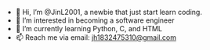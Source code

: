 - 👋 Hi, I’m @JinL2001, a newbie that just start learn coding. 
- 👀 I’m interested in becoming a software engineer
- 🌱 I’m currently learning Python, C, and HTML
- 📫 Reach me via email: jh1832475310@gmail.com

<!---
JinL2001/JinL2001 is a ✨ special ✨ repository because its `README.md` (this file) appears on your GitHub profile.
You can click the Preview link to take a look at your changes.
--->
